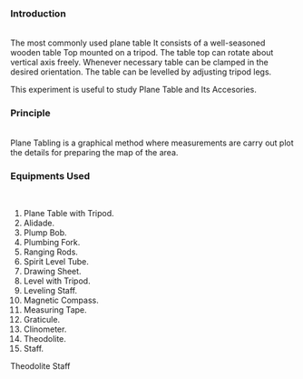 ### Introduction
<br>
The most commonly used plane table It consists of a well-seasoned wooden table Top mounted on a tripod. The table top can rotate about vertical axis freely. Whenever necessary table can be clamped in the desired orientation. The table can be levelled by adjusting tripod legs.<br>

This experiment is useful to study Plane Table and Its Accesories.<br>

### Principle
<br>
Plane Tabling is a graphical method where measurements are carry out plot the details for preparing the map of the area.<br>

### Equipments Used
<br>

1) Plane Table with Tripod.<br>
2) Alidade.<br>
3) Plump Bob.<br>
4) Plumbing Fork.<br>
5) Ranging Rods.<br>
6) Spirit Level Tube.<br>
7) Drawing Sheet.<br>
8) Level with Tripod.<br>
9) Leveling Staff.<br>
10) Magnetic Compass.<br>
11) Measuring Tape.<br>
12) Graticule.<br>
13) Clinometer.<br>
14) Theodolite.<br>
14) Staff.<br>











Theodolite
Staff
